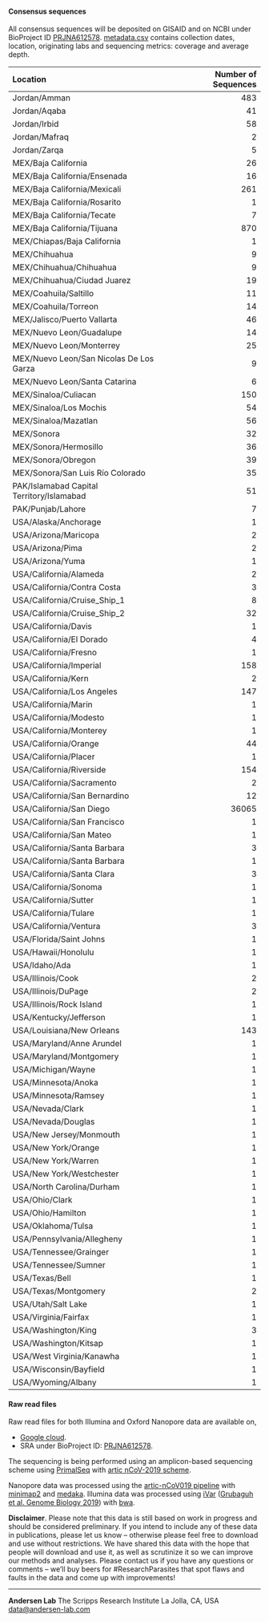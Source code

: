 #### Consensus sequences

All consensus sequences will be deposited on GISAID and on NCBI under BioProject ID [PRJNA612578](https://www.ncbi.nlm.nih.gov/bioproject/612578).
[metadata.csv](https://raw.githubusercontent.com/andersen-lab/HCoV-19-Genomics/master/metadata.csv) contains collection dates, location, originating labs and sequencing metrics: coverage and average depth.

| Location                         |   Number of Sequences |
|:---------------------------------|----------------------:|
| Jordan/Amman                     |                   483 |
| Jordan/Aqaba                     |                    41 |
| Jordan/Irbid                     |                    58 |
| Jordan/Mafraq                    |                     2 |
| Jordan/Zarqa                     |                     5 |
| MEX/Baja California              |                    26 |
| MEX/Baja California/Ensenada     |                    16 |
| MEX/Baja California/Mexicali     |                   261 |
| MEX/Baja California/Rosarito     |                     1 |
| MEX/Baja California/Tecate       |                     7 |
| MEX/Baja California/Tijuana      |                   870 |
| MEX/Chiapas/Baja California	   |			 1 |
| MEX/Chihuahua                    |                     9 |
| MEX/Chihuahua/Chihuahua          |                     9 |
| MEX/Chihuahua/Ciudad Juarez      |                    19 |
| MEX/Coahuila/Saltillo	           |                    11 |
| MEX/Coahuila/Torreon             |                    14 |
| MEX/Jalisco/Puerto Vallarta      |                    46 |
| MEX/Nuevo Leon/Guadalupe	   |			14 |
| MEX/Nuevo Leon/Monterrey         |                    25 |
| MEX/Nuevo Leon/San Nicolas De Los Garza |              9 |
| MEX/Nuevo Leon/Santa Catarina    |                     6 | 
| MEX/Sinaloa/Culiacan             |                   150 |
| MEX/Sinaloa/Los Mochis           |                    54 |
| MEX/Sinaloa/Mazatlan             |                    56 |
| MEX/Sonora                       |                    32 |
| MEX/Sonora/Hermosillo            |                    36 |
| MEX/Sonora/Obregon               |                    39 |
| MEX/Sonora/San Luis Río Colorado |                    35 |
| PAK/Islamabad Capital Territory/Islamabad |		51 |
| PAK/Punjab/Lahore		   |                     7 |
| USA/Alaska/Anchorage             |                     1 |
| USA/Arizona/Maricopa             |                     2 |
| USA/Arizona/Pima                 |                     2 |
| USA/Arizona/Yuma                 |                     1 |
| USA/California/Alameda           |                     2 |
| USA/California/Contra Costa      |                     3 |
| USA/California/Cruise_Ship_1     |                     8 |
| USA/California/Cruise_Ship_2     |                    32 |
| USA/California/Davis             |                     1 |
| USA/California/El Dorado         |                     4 |
| USA/California/Fresno            |                     1 |
| USA/California/Imperial          |                   158 |
| USA/California/Kern              |                     2 |
| USA/California/Los Angeles       |                   147 |
| USA/California/Marin             |                     1 |
| USA/California/Modesto           |                     1 |
| USA/California/Monterey          |                     1 |
| USA/California/Orange            |                    44 |
| USA/California/Placer            |                     1 |
| USA/California/Riverside         |                   154 |
| USA/California/Sacramento        |                     2 |
| USA/California/San Bernardino    |                    12 |
| USA/California/San Diego         |                 36065 |
| USA/California/San Francisco     |                     1 |
| USA/California/San Mateo         |                     1 |
| USA/California/Santa Barbara     |                     3 |
| USA/California/Santa Barbara     |                     1 |
| USA/California/Santa Clara       |                     3 |
| USA/California/Sonoma            |                     1 |
| USA/California/Sutter            |                     1 |
| USA/California/Tulare            |                     1 |
| USA/California/Ventura           |                     3 |
| USA/Florida/Saint Johns          |                     1 |
| USA/Hawaii/Honolulu              |                     1 |
| USA/Idaho/Ada                    |                     1 |
| USA/Illinois/Cook                |                     2 |
| USA/Illinois/DuPage              |                     2 |
| USA/Illinois/Rock Island         |                     1 |
| USA/Kentucky/Jefferson           |                     1 |
| USA/Louisiana/New Orleans        |                   143 |
| USA/Maryland/Anne Arundel        |                     1 |
| USA/Maryland/Montgomery          |                     1 |
| USA/Michigan/Wayne               |                     1 |
| USA/Minnesota/Anoka              |                     1 |
| USA/Minnesota/Ramsey             |                     1 |
| USA/Nevada/Clark                 |                     1 |
| USA/Nevada/Douglas               |                     1 |
| USA/New Jersey/Monmouth          |                     1 |
| USA/New York/Orange              |                     1 |
| USA/New York/Warren              |                     1 |
| USA/New York/Westchester         |                     1 |
| USA/North Carolina/Durham        |                     1 |
| USA/Ohio/Clark                   |                     1 |
| USA/Ohio/Hamilton                |                     1 |
| USA/Oklahoma/Tulsa               |                     1 |
| USA/Pennsylvania/Allegheny       |                     1 |
| USA/Tennessee/Grainger           |                     1 |
| USA/Tennessee/Sumner             |                     1 |
| USA/Texas/Bell                   |                     1 |
| USA/Texas/Montgomery             |                     2 |
| USA/Utah/Salt Lake               |                     1 |
| USA/Virginia/Fairfax             |                     1 |
| USA/Washington/King              |                     3 |
| USA/Washington/Kitsap            |                     1 |
| USA/West Virginia/Kanawha        |                     1 |
| USA/Wisconsin/Bayfield           |                     1 |
| USA/Wyoming/Albany               |                     1 |

#### Raw read files

Raw read files for both Illumina and Oxford Nanopore data are available on,

* [Google cloud](https://console.cloud.google.com/storage/browser/andersen-lab_hcov-19-genomics).
* SRA under BioProject ID: [PRJNA612578](https://www.ncbi.nlm.nih.gov/bioproject/612578).

The sequencing is being performed using an amplicon-based sequencing scheme using [PrimalSeq](https://www.nature.com/articles/nprot.2017.066) with [artic nCoV-2019 scheme](https://github.com/artic-network/artic-ncov2019/tree/master/primer_schemes/nCoV-2019).

Nanopore data was processed using the [artic-nCoV019 pipeline](https://github.com/artic-network/artic-ncov2019) with [minimap2](https://github.com/lh3/minimap2) and [medaka](https://github.com/nanoporetech/medaka).
Illumina data was processed using [iVar](https://github.com/andersen-lab/ivar) ([Grubaguh et al. Genome Biology 2019](https://genomebiology.biomedcentral.com/articles/10.1186/s13059-018-1618-7)) with [bwa](https://github.com/lh3/bwa).

**Disclaimer**. Please note that this data is still based on work in progress and should be considered preliminary. If you intend to include any of these data in publications, please let us know – otherwise please feel free to download and use without restrictions. We have shared this data with the hope that people will download and use it, as well as scrutinize it so we can improve our methods and analyses. Please contact us if you have any questions or comments – we’ll buy beers for #ResearchParasites that spot flaws and faults in the data and come up with improvements!

---
**Andersen Lab**
The Scripps Research Institute
La Jolla, CA, USA
[data@andersen-lab.com](mailto:data@andersen-lab.com)
